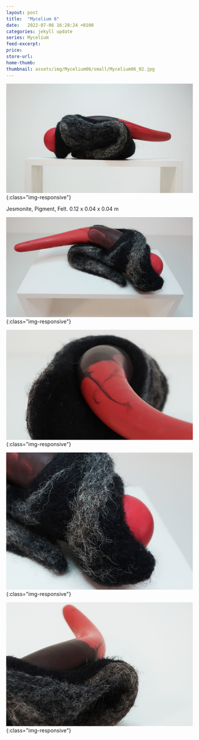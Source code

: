```yaml
---
layout: post
title:  "Mycelium 6"
date:   2022-07-06 16:28:24 +0100
categories: jekyll update
series: Mycelium
feed-excerpt:
price: 
store-url: 
home-thumb:
thumbnail: assets/img/Mycelium06/small/Mycelium06_02.jpg
---
```

![Mycelium 6 Sculpture](/assets/img/Mycelium06/Mycelium06_02.jpg){:class="img-responsive"}

Jesmonite, Pigment, Felt. 0.12 x 0.04 x 0.04 m

![Mycelium 6 Sculpture](/assets/img/Mycelium06/Mycelium06_03.jpg){:class="img-responsive"}

![Mycelium 6 Sculpture](/assets/img/Mycelium06/Mycelium06_04.jpg){:class="img-responsive"}

![Mycelium 6 Sculpture](/assets/img/Mycelium06/Mycelium06_06.jpg){:class="img-responsive"}

![Mycelium 6 Sculpture](/assets/img/Mycelium06/Mycelium06_05.jpg){:class="img-responsive"}